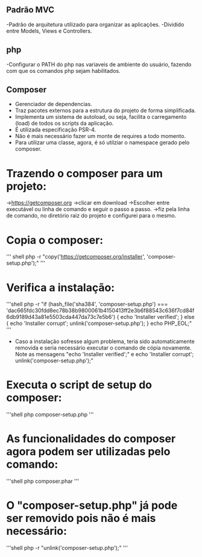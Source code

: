 ## Padrão MVC
-Padrão de arquitetura utilizado para organizar as aplicações.
-Dividido entre Models, Views e Controllers.

## php
-Configurar o PATH do php nas variaveis de ambiente do usuário, fazendo com que os comandos php sejam habilitados.

## Composer
- Gerenciador de dependencias.
- Traz pacotes externos para a estrutura do projeto de forma simplificada.
- Implementa um sistema de autoload, ou seja, facilita o carregamento (load) de todos os scripts da aplicação.
- É utilizada especificação PSR-4.
- Não é mais necessário fazer um monte de requires a todo momento.
- Para utilizar uma classe, agora, é só utilziar o namespace gerado pelo composer.

# Trazendo o composer para um projeto:
->https://getcomposer.org
->clicar em download
->Escolher entre executável ou linha de comando e seguir o passo a passo.
->fiz pela linha de comando, no diretório raiz do projeto e configurei para o mesmo.

# Copia o composer:
''' shell
php -r "copy('https://getcomposer.org/installer', 'composer-setup.php');"
'''

# Verifica a instalação:
'''shell
php -r "if (hash_file('sha384', 'composer-setup.php') === 'dac665fdc30fdd8ec78b38b9800061b4150413ff2e3b6f88543c636f7cd84f6db9189d43a81e5503cda447da73c7e5b6') { echo 'Installer verified'; } else { echo 'Installer corrupt'; unlink('composer-setup.php'); } echo PHP_EOL;"
'''

- Caso a instalação sofresse algum problema, teria sido automaticamente removida e seria necessário executar o comando de cópia novamente. Note as mensagens "echo 'Installer verified';" e echo 'Installer corrupt'; unlink('composer-setup.php');"

# Executa o script de setup do composer:
'''shell
php composer-setup.php
'''

# As funcionalidades do composer agora podem ser utilizadas pelo comando:
'''shell
php composer.phar
'''

# O "composer-setup.php" já pode ser removido pois não é mais necessário:
'''shell
php -r "unlink('composer-setup.php');"
'''